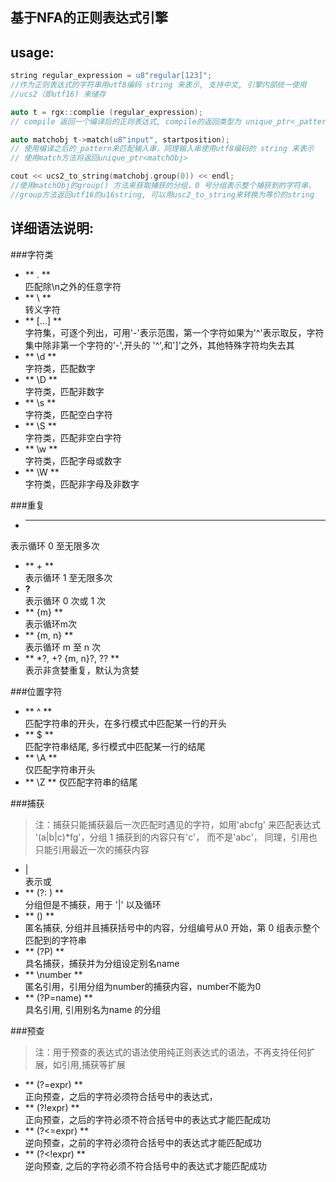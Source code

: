 
基于NFA的正则表达式引擎
---

usage:
--- 
```cpp
string regular_expression = u8"regular[123]";  
//作为正则表达式的字符串用utf8编码 string 来表示, 支持中文, 引擎内部统一使用
//ucs2（即utf16) 来储存

auto t = rgx::complie (regular_expression);
// compile 返回一个编译后的正则表达式, compile的返回类型为 unique_ptr<_pattern>

auto matchobj t->match(u8"input", startposition);
// 使用编译之后的_pattern来匹配输入串，同理输入串使用utf8编码的 string 来表示
// 使用match方法将返回unique_ptr<matchObj>

cout << ucs2_to_string(matchobj.group(0)) << endl;
//使用matchObj的group() 方法来获取捕获的分组，0 号分组表示整个捕获到的字符串，
//group方法返回utf16的u16string, 可以用usc2_to_string来转换为等价的string
```




详细语法说明: 
---

###字符类
-  ** \. **  
匹配除\n之外的任意字符
-  ** \ **  
转义字符
-  ** [...] **  
字符集，可逐个列出，可用'-'表示范围，第一个字符如果为'^'表示取反，字符集中除非第一个字符的'-',开头的 '^',和']'之外，其他特殊字符均失去其           
-  ** \d **  
字符类，匹配数字
-  ** \D **  
字符类，匹配非数字
-  ** \s **  
字符类，匹配空白字符
-  ** \S **  
字符类，匹配非空白字符
-  ** \w **  
字符类，匹配字母或数字
-  ** \W **  
字符类，匹配非字母及非数字

###重复 
-  ** * **  
表示循环 0 至无限多次
-  ** + **  
表示循环 1 至无限多次
-  **?**  
表示循环 0 次或 1 次
-  ** {m} **  
表示循环m次
-  ** {m, n} **  
表示循环 m 至 n 次
-  ** \*?, +? {m, n}?, ?? **  
表示非贪婪重复，默认为贪婪

###位置字符 
-  ** ^ **  
匹配字符串的开头，在多行模式中匹配某一行的开头
-  ** $ **  
匹配字符串结尾, 多行模式中匹配某一行的结尾
-  ** \A **  
仅匹配字符串开头
-  ** \Z **
仅匹配字符串的结尾

###捕获
> 注：捕获只能捕获最后一次匹配时遇见的字符，如用'abcfg' 来匹配表达式 '(a|b|c)\*fg'，分组 1 捕获到的内容只有'c'， 而不是'abc'， 同理，引用也只能引用最近一次的捕获内容

- |  
表示或
-  ** (?: ) **  
分组但是不捕获，用于 '|' 以及循环
-  ** () **  
匿名捕获, 分组并且捕获括号中的内容，分组编号从0 开始，第 0 组表示整个匹配到的字符串
-  ** (?P<name>) **  
具名捕获，捕获并为分组设定别名name
-  ** \\number **  
匿名引用，引用分组为number的捕获内容，number不能为0
-  ** (?P=name) **  
具名引用, 引用别名为name 的分组

###预查
> 注：用于预查的表达式的语法使用纯正则表达式的语法，不再支持任何扩展，如引用,捕获等扩展

-  ** (?=expr) **  
正向预查，之后的字符必须符合括号中的表达式，
-  ** (?\!expr) **  
正向预查，之后的字符必须不符合括号中的表达式才能匹配成功
-  ** (?<=expr) **  
逆向预查，之前的字符必须符合括号中的表达式才能匹配成功
-  ** (?<\!expr) **  
逆向预查, 之后的字符必须不符合括号中的表达式才能匹配成功
